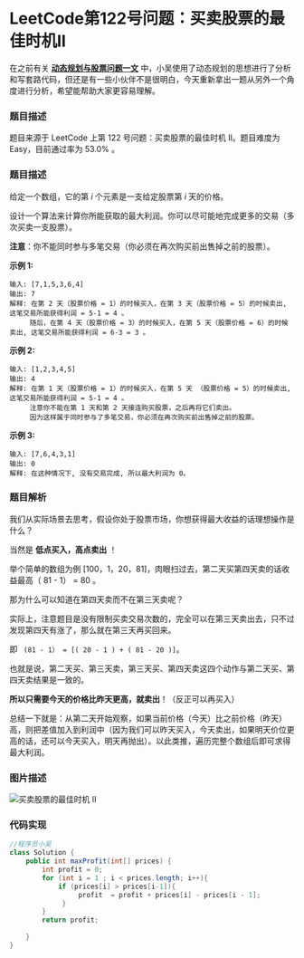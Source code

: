 

# LeetCode第122号问题：买卖股票的最佳时机II


>


在之前有关 [**动态规划与股票问题一文**](https://github.com/MisterBooo/LeetCodeAnimation/tree/master/notes/LeetCode第122号问题：买卖股票的最佳时机II.md) 中，小吴使用了动态规划的思想进行了分析和写套路代码，但还是有一些小伙伴不是很明白，今天重新拿出一题从另外一个角度进行分析，希望能帮助大家更容易理解。

### 题目描述

题目来源于 LeetCode 上第 122 号问题：买卖股票的最佳时机 II。题目难度为 Easy，目前通过率为 53.0% 。

### 题目描述

给定一个数组，它的第 *i* 个元素是一支给定股票第 *i* 天的价格。

设计一个算法来计算你所能获取的最大利润。你可以尽可能地完成更多的交易（多次买卖一支股票）。

**注意**：你不能同时参与多笔交易（你必须在再次购买前出售掉之前的股票）。

**示例 1:**

```
输入: [7,1,5,3,6,4]
输出: 7
解释: 在第 2 天（股票价格 = 1）的时候买入，在第 3 天（股票价格 = 5）的时候卖出, 这笔交易所能获得利润 = 5-1 = 4 。
     随后，在第 4 天（股票价格 = 3）的时候买入，在第 5 天（股票价格 = 6）的时候卖出, 这笔交易所能获得利润 = 6-3 = 3 。
```

**示例 2:**

```
输入: [1,2,3,4,5]
输出: 4
解释: 在第 1 天（股票价格 = 1）的时候买入，在第 5 天 （股票价格 = 5）的时候卖出, 这笔交易所能获得利润 = 5-1 = 4 。
     注意你不能在第 1 天和第 2 天接连购买股票，之后再将它们卖出。
     因为这样属于同时参与了多笔交易，你必须在再次购买前出售掉之前的股票。
```

**示例 3:**

```
输入: [7,6,4,3,1]
输出: 0
解释: 在这种情况下, 没有交易完成, 所以最大利润为 0。
```

### 题目解析

我们从实际场景去思考，假设你处于股票市场，你想获得最大收益的话理想操作是什么？

当然是 **低点买入，高点卖出** ！

举个简单的数组为例 [100，1，20，81]，肉眼扫过去，第二天买第四天卖的话收益最高（ 81 - 1） = 80 。

那为什么可以知道在第四天卖而不在第三天卖呢？

实际上，注意题目是没有限制买卖交易次数的，完全可以在第三天卖出去，只不过发现第四天有涨了，那么就在第三天再买回来。

即 ` (81 - 1） = [( 20 - 1 ) + ( 81 - 20 )]`。

也就是说，第二天买、第三天卖，第三天买、第四天卖这四个动作与第二天买、第四天卖结果是一致的。

**所以只需要今天的价格比昨天更高，就卖出**！（反正可以再买入）

总结一下就是：从第二天开始观察，如果当前价格（今天）比之前价格（昨天）高，则把差值加入到利润中（因为我们可以昨天买入，今天卖出，如果明天价位更高的话，还可以今天买入，明天再抛出）。以此类推，遍历完整个数组后即可求得最大利润。

### 图片描述

![买卖股票的最佳时机 II](https://upload-images.jianshu.io/upload_images/1940317-07904ca85dc535a9.png?imageMogr2/auto-orient/strip%7CimageView2/2/w/1240)

### 代码实现

```java
//程序员小吴
class Solution {
    public int maxProfit(int[] prices) {
        int profit = 0;
        for (int i = 1 ; i < prices.length; i++){
            if (prices[i] > prices[i-1]){
                 profit  = profit + prices[i] - prices[i - 1];
             }
        }
        return profit;
            
    }
}
```









